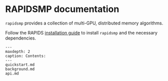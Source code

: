 # RAPIDSMP documentation

`rapidsmp` provides a collection of multi-GPU, distributed memory algorithms.

Follow the RAPIDS [installation guide] to install `rapidsmp` and the necessary dependencies.

```{toctree}
---
maxdepth: 2
caption: Contents:
---
quickstart.md
background.md
api.md
```

[installation guide]: https://docs.rapids.ai/install/
